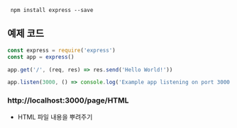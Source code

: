 ```
 npm install express --save
```

## 예제 코드
```javascript
const express = require('express')
const app = express()

app.get('/', (req, res) => res.send('Hello World!'))

app.listen(3000, () => console.log('Example app listening on port 3000!!'))
```

### http://localhost:3000/page/HTML
- HTML 파일 내용을 뿌려주기